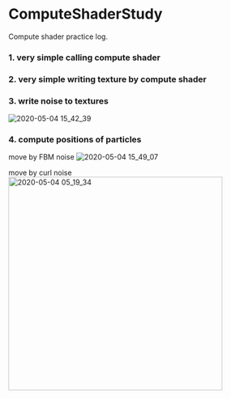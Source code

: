 # ComputeShaderStudy

Compute shader practice log.

### 1. very simple calling compute shader
### 2. very simple writing texture by compute shader
### 3. write noise to textures
![2020-05-04 15_42_39](https://user-images.githubusercontent.com/16832362/81240821-78ac7c80-9043-11ea-87fe-d242363de940.png)

### 4. compute positions of particles

move by FBM noise
![2020-05-04 15_49_07](https://user-images.githubusercontent.com/16832362/81240823-7a764000-9043-11ea-9191-cf57909d924e.png)

move by curl noise
<img width="422" alt="2020-05-04 05_19_34" src="https://user-images.githubusercontent.com/16832362/81240869-9bd72c00-9043-11ea-86f8-efdfddd068ae.png">

